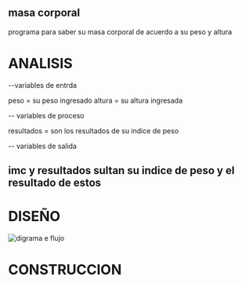 ## masa corporal 
programa para saber su masa corporal de acuerdo a su peso y altura 
# ANALISIS 

--variables de entrda 

peso = su peso ingresado 
altura = su altura ingresada 

-- variables de proceso 

resultados = son los resultados de su indice de peso 

-- variables de salida 

imc y resultados sultan su indice de peso y el resultado de estos 
--
# DISEÑO 

![digrama e flujo](diagrama.png "diagrama de flujo")

# CONSTRUCCION 